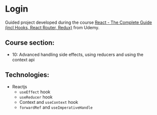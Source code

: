 # Login

Guided project developed during the course [React - The Complete Guide (incl Hooks, React Router, Redux)](https://www.udemy.com/course/react-the-complete-guide-incl-redux/) from Udemy.

## Course section:

- 10: Advanced handling side effects, using reducers and using the context api

## Technologies:

- Reactjs
  - `useEffect` hook
  - `useReducer` hook
  - Context and `useContext` hook
  - `forwardRef` and `useImperativeHandle`

